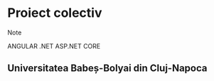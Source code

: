 # Proiect colectiv

>[!NOTE]
>ANGULAR
>.NET
>ASP.NET CORE

## Universitatea Babeș-Bolyai din Cluj-Napoca
